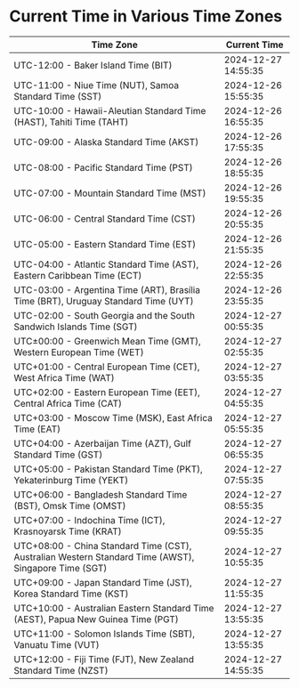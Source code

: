 # Current Time in Various Time Zones

| Time Zone | Current Time |
|-----------|--------------|
| UTC-12:00 - Baker Island Time (BIT) | 2024-12-27 14:55:35 |
| UTC-11:00 - Niue Time (NUT), Samoa Standard Time (SST) | 2024-12-26 15:55:35 |
| UTC-10:00 - Hawaii-Aleutian Standard Time (HAST), Tahiti Time (TAHT) | 2024-12-26 16:55:35 |
| UTC-09:00 - Alaska Standard Time (AKST) | 2024-12-26 17:55:35 |
| UTC-08:00 - Pacific Standard Time (PST) | 2024-12-26 18:55:35 |
| UTC-07:00 - Mountain Standard Time (MST) | 2024-12-26 19:55:35 |
| UTC-06:00 - Central Standard Time (CST) | 2024-12-26 20:55:35 |
| UTC-05:00 - Eastern Standard Time (EST) | 2024-12-26 21:55:35 |
| UTC-04:00 - Atlantic Standard Time (AST), Eastern Caribbean Time (ECT) | 2024-12-26 22:55:35 |
| UTC-03:00 - Argentina Time (ART), Brasília Time (BRT), Uruguay Standard Time (UYT) | 2024-12-26 23:55:35 |
| UTC-02:00 - South Georgia and the South Sandwich Islands Time (SGT) | 2024-12-27 00:55:35 |
| UTC±00:00 - Greenwich Mean Time (GMT), Western European Time (WET) | 2024-12-27 02:55:35 |
| UTC+01:00 - Central European Time (CET), West Africa Time (WAT) | 2024-12-27 03:55:35 |
| UTC+02:00 - Eastern European Time (EET), Central Africa Time (CAT) | 2024-12-27 04:55:35 |
| UTC+03:00 - Moscow Time (MSK), East Africa Time (EAT) | 2024-12-27 05:55:35 |
| UTC+04:00 - Azerbaijan Time (AZT), Gulf Standard Time (GST) | 2024-12-27 06:55:35 |
| UTC+05:00 - Pakistan Standard Time (PKT), Yekaterinburg Time (YEKT) | 2024-12-27 07:55:35 |
| UTC+06:00 - Bangladesh Standard Time (BST), Omsk Time (OMST) | 2024-12-27 08:55:35 |
| UTC+07:00 - Indochina Time (ICT), Krasnoyarsk Time (KRAT) | 2024-12-27 09:55:35 |
| UTC+08:00 - China Standard Time (CST), Australian Western Standard Time (AWST), Singapore Time (SGT) | 2024-12-27 10:55:35 |
| UTC+09:00 - Japan Standard Time (JST), Korea Standard Time (KST) | 2024-12-27 11:55:35 |
| UTC+10:00 - Australian Eastern Standard Time (AEST), Papua New Guinea Time (PGT) | 2024-12-27 13:55:35 |
| UTC+11:00 - Solomon Islands Time (SBT), Vanuatu Time (VUT) | 2024-12-27 13:55:35 |
| UTC+12:00 - Fiji Time (FJT), New Zealand Standard Time (NZST) | 2024-12-27 14:55:35 |
